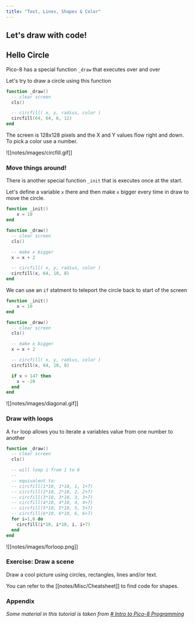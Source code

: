 ```yaml
---
title: "Text, Lines, Shapes & Color"
---
```


##  Let's draw with code!

## Hello Circle

Pico-8 has a special function `_draw` that executes over and over

Let's try to draw a circle using this function

```lua
function _draw()
  -- clear screen
  cls()

  -- circfill( x, y, radius, color )
  circfill(64, 64, 6, 12)
end
```

The screen is 128x128 pixels and the X and Y values flow right and down. To pick a color use a number.

![[notes/images/circfill.gif]]


### Move things around!

There is another special function `_init` that is executes once at the start.

Let's define a variable `x` there and then make `x` bigger every time in draw to move the circle.

```lua
function _init()
	x = 10
end

function _draw()
  -- clear screen
  cls()

  -- make x bigger
  x = x + 2

  -- circfill( x, y, radius, color )
  circfill(x, 64, 10, 8)
end
```

We can use an `if` statment to teleport the circle back to start of the screen

```lua
function _init()
	x = 10
end

function _draw()
  -- clear screen
  cls()

  -- make x bigger
  x = x + 2

  -- circfill( x, y, radius, color )
  circfill(x, 64, 10, 8)

  if x > 147 then
    x = -20
  end
end
```

![[notes/images/diagonal.gif]]

### Draw with loops

A `for` loop allows you to iterate a variables value from one number to another

```lua
function _draw()
  -- clear screen
  cls()

  -- will loop i from 1 to 6
  --
  -- equivalent to:
  -- circfill(1*10, 1*10, 1, 1+7)
  -- circfill(2*10, 2*10, 2, 2+7)
  -- circfill(3*10, 3*10, 3, 3+7)
  -- circfill(4*10, 4*10, 4, 4+7)
  -- circfill(5*10, 5*10, 5, 5+7)
  -- circfill(6*10, 6*10, 6, 6+7)
  for i=1,6 do
    circfill(i*10, i*10, i, i+7)
  end
end
```

![[notes/images/forloop.png]]

### Exercise: Draw a scene

Draw a cool picture using circles, rectangles, lines and/or text.

You can refer to the [[notes/Misc/Cheatsheet]] to find code for shapes.

### Appendix

*Some material in this tutorial is taken from [# Intro to Pico-8 Programming](https://demoman.net/?a=intro-to-lua)*
